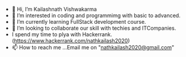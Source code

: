 - 👋 Hi, I’m Kailashnath Vishwakarma
- 👀 I’m interested in coding and programmimg with basic to advanced.
- 🌱 I’m currently learning FullStack development course.
- 💞️ I’m looking to collaborate our skill with techies and ITCompanies.
-  I spend my time to plya with Hackerrank. (https://www.hackerrank.com/nathkailash2020)
- 📫 How to reach me ...Email me on "nathkailash2020@gmail.com"

<!---
Babakailash/Babakailash is a ✨ special ✨ repository because its `README.md` (this file) appears on your GitHub profile.
You can click the Preview link to take a look at your changes.
--->
